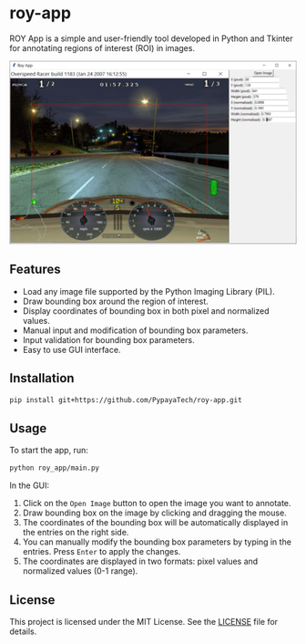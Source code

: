 # roy-app

ROY App is a simple and user-friendly tool developed in Python and Tkinter for annotating regions of interest (ROI) in images.

![Example of selecting ROI in the app](example.png)

## Features

- Load any image file supported by the Python Imaging Library (PIL).
- Draw bounding box around the region of interest.
- Display coordinates of bounding box in both pixel and normalized values.
- Manual input and modification of bounding box parameters.
- Input validation for bounding box parameters.
- Easy to use GUI interface.

## Installation

```
pip install git+https://github.com/PypayaTech/roy-app.git
```

## Usage

To start the app, run:

```bash
python roy_app/main.py
```

In the GUI:

1. Click on the `Open Image` button to open the image you want to annotate.
2. Draw bounding box on the image by clicking and dragging the mouse.
3. The coordinates of the bounding box will be automatically displayed in the entries on the right side.
4. You can manually modify the bounding box parameters by typing in the entries. Press `Enter` to apply the changes.
5. The coordinates are displayed in two formats: pixel values and normalized values (0-1 range).

## License

This project is licensed under the MIT License. See the [LICENSE](LICENSE) file for details.
